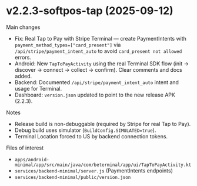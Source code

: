 # v2.2.3-softpos-tap (2025-09-12)

Main changes
- Fix: Real Tap to Pay with Stripe Terminal — create PaymentIntents with `payment_method_types=["card_present"]` via `/api/stripe/payment_intent_auto` to avoid `card_present not allowed` errors.
- Android: New `TapToPayActivity` using the real Terminal SDK flow (init → discover → connect → collect → confirm). Clear comments and docs added.
- Backend: Documented `/api/stripe/payment_intent_auto` intent and usage for Terminal.
- Dashboard: `version.json` updated to point to the new release APK (2.2.3).

Notes
- Release build is non-debuggable (required by Stripe for real Tap to Pay).
- Debug build uses simulator (`BuildConfig.SIMULATED=true`).
- Terminal Location forced to US by backend connection tokens.

Files of interest
- `apps/android-minimal/app/src/main/java/com/beterminal/app/ui/TapToPayActivity.kt`
- `services/backend-minimal/server.js` (PaymentIntents endpoints)
- `services/backend-minimal/public/version.json`
